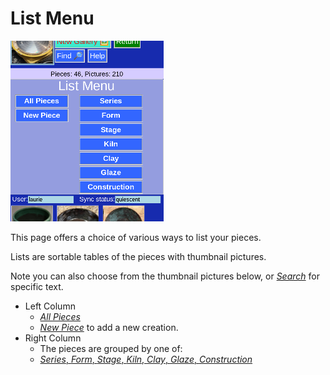 # List Menu

![](ListMenu.png)

This page offers a choice of various ways to list your pieces.

Lists are sortable tables of the pieces with thumbnail pictures.

Note you can also choose from the thumbnail pictures below, or [_Search_](Search.md) for specific text.


* Left Column
  * [_All Pieces_](AllPieces.md)
  * [_New Piece_](PotNew.md) to add a new creation.
* Right Column
  * The pieces are grouped by one of:
  * [_Series_, _Form_, _Stage_, _Kiln_, _Clay_, _Glaze_, _Construction_](ListGroup.md)
